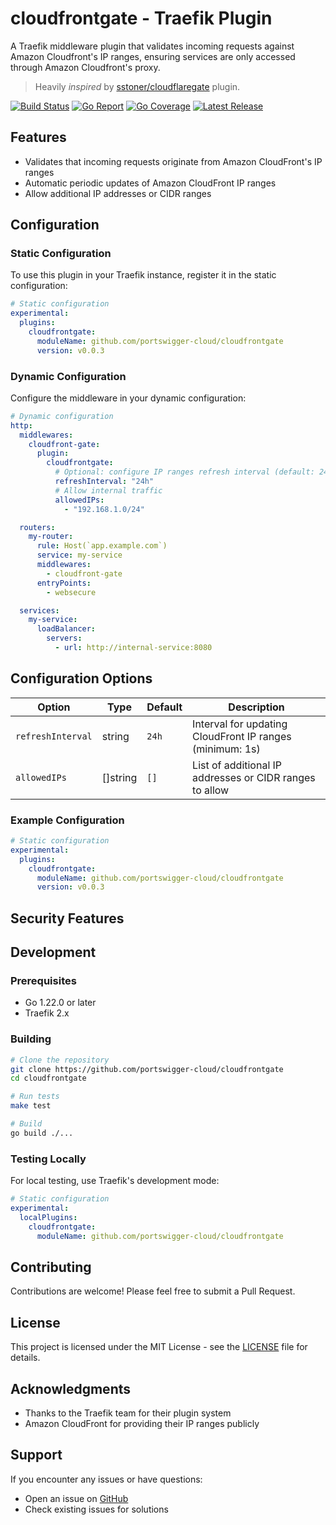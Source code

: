 # cloudfrontgate - Traefik Plugin
A Traefik middleware plugin that validates incoming requests against Amazon Cloudfront's IP ranges, ensuring services are only accessed through Amazon Cloudfront's proxy.

> Heavily _inspired_ by [sstoner/cloudflaregate](https://github.com/sstoner/cloudflaregate/) plugin.

[![Build Status](https://github.com/portswigger-cloud/cloudfrontgate/actions/workflows/main.yml/badge.svg?branch=main)](https://github.com/portswigger-cloud/cloudfrontgate/actions)
[![Go Report](https://goreportcard.com/badge/github.com/portswigger-cloud/cloudfrontgate)](https://goreportcard.com/report/github.com/portswigger-cloud/cloudfrontgate)
[![Go Coverage](https://github.com/portswigger-cloud/cloudfrontgate/wiki/coverage.svg)](https://raw.githack.com/wiki/portswigger-cloud/cloudfrontgate/coverage.html)
[![Latest Release](https://img.shields.io/github/v/release/portswigger-cloud/cloudfrontgate)](https://github.com/portswigger-cloud/cloudfrontgate/releases/latest)


## Features

- Validates that incoming requests originate from Amazon CloudFront's IP ranges
- Automatic periodic updates of Amazon CloudFront IP ranges
- Allow additional IP addresses or CIDR ranges

## Configuration

### Static Configuration

To use this plugin in your Traefik instance, register it in the static configuration:

```yaml
# Static configuration
experimental:
  plugins:
    cloudfrontgate:
      moduleName: github.com/portswigger-cloud/cloudfrontgate
      version: v0.0.3
```


### Dynamic Configuration

Configure the middleware in your dynamic configuration:

```yaml
# Dynamic configuration
http:
  middlewares:
    cloudfront-gate:
      plugin:
        cloudfrontgate:
          # Optional: configure IP ranges refresh interval (default: 24h)
          refreshInterval: "24h"
          # Allow internal traffic
          allowedIPs:
            - "192.168.1.0/24"

  routers:
    my-router:
      rule: Host(`app.example.com`)
      service: my-service
      middlewares:
        - cloudfront-gate
      entryPoints:
        - websecure

  services:
    my-service:
      loadBalancer:
        servers:
          - url: http://internal-service:8080
```

## Configuration Options

| Option           | Type       | Default | Description                                                  |
|------------------|------------|---------|--------------------------------------------------------------|
| `refreshInterval`| string     | `24h`   | Interval for updating CloudFront IP ranges (minimum: 1s)     |
| `allowedIPs`     | []string   | `[]`    | List of additional IP addresses or CIDR ranges to allow      |

### Example Configuration

```yaml
# Static configuration
experimental:
  plugins:
    cloudfrontgate:
      moduleName: github.com/portswigger-cloud/cloudfrontgate
      version: v0.0.3
```

## Security Features

## Development

### Prerequisites
- Go 1.22.0 or later
- Traefik 2.x

### Building
```bash
# Clone the repository
git clone https://github.com/portswigger-cloud/cloudfrontgate
cd cloudfrontgate

# Run tests
make test

# Build
go build ./...
```

### Testing Locally

For local testing, use Traefik's development mode:

```yaml
# Static configuration
experimental:
  localPlugins:
    cloudfrontgate:
      moduleName: github.com/portswigger-cloud/cloudfrontgate
```

## Contributing

Contributions are welcome! Please feel free to submit a Pull Request.

## License

This project is licensed under the MIT License - see the [LICENSE](LICENSE) file for details.

## Acknowledgments

- Thanks to the Traefik team for their plugin system
- Amazon CloudFront for providing their IP ranges publicly

## Support

If you encounter any issues or have questions:
- Open an issue on [GitHub](https://github.com/portswigger-cloud/cloudfrontgate/issues)
- Check existing issues for solutions
